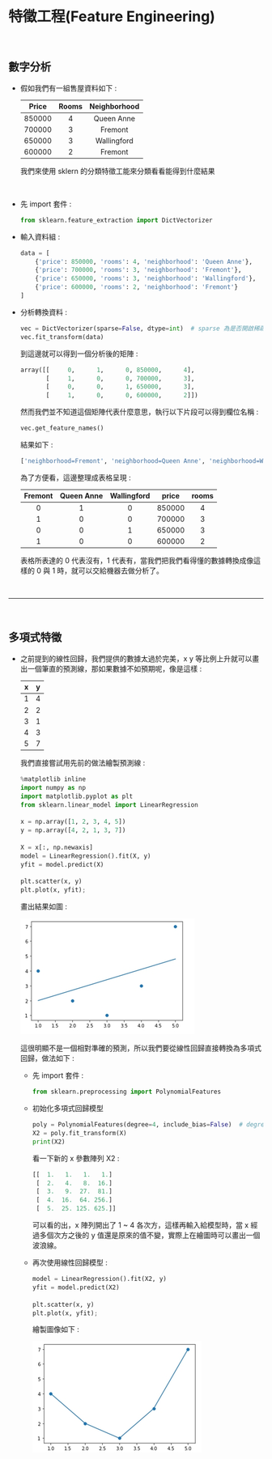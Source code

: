 # 特徵工程(Feature Engineering)

<br>

## 數字分析

* 假如我們有一組售屋資料如下 :

    | Price | Rooms | Neighborhood |
    |:----:|:---:|:---:|
    |850000| 4 | Queen Anne |
    |700000| 3 | Fremont |
    |650000| 3 | Wallingford |
    |600000| 2 | Fremont |

    我們來使用 sklern 的分類特徵工能來分類看看能得到什麼結果

<br>

* 先 import 套件 : 

    ```python
    from sklearn.feature_extraction import DictVectorizer
    ```

* 輸入資料組 : 

    ```python
    data = [
        {'price': 850000, 'rooms': 4, 'neighborhood': 'Queen Anne'},
        {'price': 700000, 'rooms': 3, 'neighborhood': 'Fremont'},
        {'price': 650000, 'rooms': 3, 'neighborhood': 'Wallingford'},
        {'price': 600000, 'rooms': 2, 'neighborhood': 'Fremont'}
    ]
    ```

* 分析轉換資料 : 

    ```python
    vec = DictVectorizer(sparse=False, dtype=int)  # sparse 為是否開啟稀疏矩陣
    vec.fit_transform(data)
    ```

    到這邊就可以得到一個分析後的矩陣 : 

    ```python
    array([[     0,      1,      0, 850000,      4],
           [     1,      0,      0, 700000,      3],
           [     0,      0,      1, 650000,      3],
           [     1,      0,      0, 600000,      2]])
    ```

    然而我們並不知道這個矩陣代表什麼意思，執行以下片段可以得到欄位名稱 : 

    ```python
    vec.get_feature_names()
    ```

    結果如下 : 

    ```py
    ['neighborhood=Fremont', 'neighborhood=Queen Anne', 'neighborhood=Wallingford', 'price', 'rooms']
    ```

    為了方便看，這邊整理成表格呈現 :　

    | Fremont | Queen Anne | Wallingford | price | rooms |
    |:----:|:----:|:----:|:----:|:----:|
    | 0 | 1 | 0 | 850000 | 4 |
    | 1 | 0 | 0 | 700000 | 3 |
    | 0 | 0 | 1 | 650000 | 3 |
    | 1 | 0 | 0 | 600000 | 2 |

    表格所表達的 0 代表沒有，1 代表有，當我們把我們看得懂的數據轉換成像這樣的 0 與 1 時，就可以交給機器去做分析了。

<br>

---

<br>

## 多項式特徵

* 之前提到的線性回歸，我們提供的數據太過於完美，x y 等比例上升就可以畫出一個筆直的預測線，那如果數據不如預期呢，像是這樣 :　

    | x | y |
    |:-:|:-:|
    | 1 | 4 |
    | 2 | 2 |
    | 3 | 1 |
    | 4 | 3 |
    | 5 | 7 |

    我們直接嘗試用先前的做法繪製預測線 : 

    ```python
    %matplotlib inline
    import numpy as np
    import matplotlib.pyplot as plt
    from sklearn.linear_model import LinearRegression

    x = np.array([1, 2, 3, 4, 5])
    y = np.array([4, 2, 1, 3, 7])

    X = x[:, np.newaxis]
    model = LinearRegression().fit(X, y)
    yfit = model.predict(X)

    plt.scatter(x, y)
    plt.plot(x, yfit);
    ```

    畫出結果如圖 : 

    ![1](./imgs/feat_1.jpg)

    這很明顯不是一個相對準確的預測，所以我們要從線性回歸直接轉換為多項式回歸，做法如下 : 


    * 先 import 套件 : 
        ```python
        from sklearn.preprocessing import PolynomialFeatures
        ```

    * 初始化多項式回歸模型
        ```python
        poly = PolynomialFeatures(degree=4, include_bias=False)  # degree=4 初始化 4 個次方
        X2 = poly.fit_transform(X)
        print(X2)
        ```

        看一下新的 x 參數陣列 X2 : 

        ```py
        [[  1.   1.   1.   1.]
         [  2.   4.   8.  16.]
         [  3.   9.  27.  81.]
         [  4.  16.  64. 256.]
         [  5.  25. 125. 625.]]
        ```

        可以看的出，x 陣列開出了 1 ~ 4 各次方，這樣再輸入給模型時，當 x 經過多個次方之後的 y 值還是原來的值不變，實際上在繪圖時可以畫出一個波浪線。

    * 再次使用線性回歸模型 : 

        ```python 
        model = LinearRegression().fit(X2, y)
        yfit = model.predict(X2)

        plt.scatter(x, y)
        plt.plot(x, yfit);
        ```

        繪製圖像如下 : 

        ![2](./imgs/feat_2.jpg)
